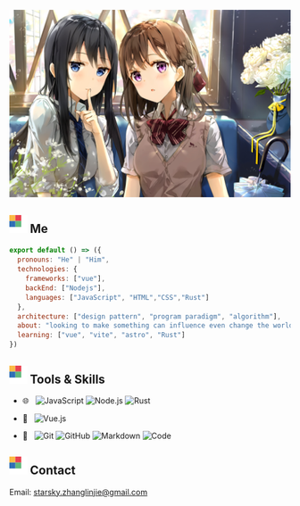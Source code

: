 ![01PNG](./BINARY/01.png)

## <img src="./svg/matrix.svg"/>  Me
                                                                                      
```js
export default () => ({
  pronouns: "He" | "Him",
  technologies: {
    frameworks: ["vue"],
    backEnd: ["Nodejs"],
    languages: ["JavaScript", "HTML","CSS","Rust"]
  },
  architecture: ["design pattern", "program paradigm", "algorithm"],
  about: "looking to make something can influence even change the world ~~~///(^v^)\\\~~~",
  learning: ["vue", "vite", "astro", "Rust"]
})                                                                                                   
```
                                                                                                    
## <img src="./svg/matrix.svg"/>  Tools & Skills

- 🌐 &#160; 
![JavaScript](https://img.shields.io/badge/-JavaScript-333333?style=flat&logo=JavaScript)
![Node.js](https://img.shields.io/badge/-Node.js-333333?style=flat&logo=node.js)
![Rust](https://img.shields.io/badge/-Rust-333333?style=flat&logo=rust&logoColor=blue)

- 🚧 &#160;
![Vue.js](https://img.shields.io/badge/-VueJS-333333?style=flat&logo=Vue.js)

- 🔧 &#160;
![Git](https://img.shields.io/badge/-Git-333333?style=flat&logo=git)
![GitHub](https://img.shields.io/badge/-GitHub-333333?style=flat&logo=github)
![Markdown](https://img.shields.io/badge/-Markdown-333333?style=flat&logo=markdown)
![Code](https://img.shields.io/badge/-Code-333333?style=flat&logo=visualstudiocode&logoColor=blue)

## <img src="./svg/matrix.svg"/> Contact

Email: starsky.zhanglinjie@gmail.com
